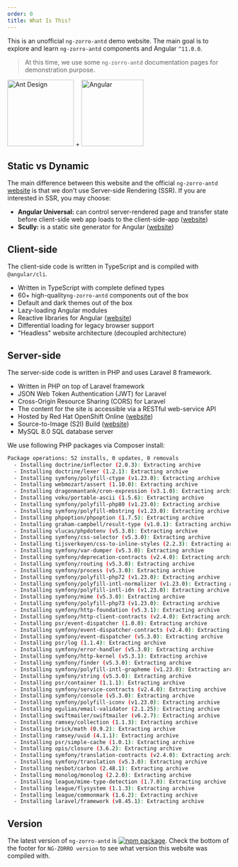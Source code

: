 ```yaml
---
order: 0
title: What Is This?
---
```


This is an unofficial `ng-zorro-antd` demo website. The main goal is to explore and learn `ng-zorro-antd` components and Angular `^11.0.0`.

> At this time, we use some `ng-zorro-antd` documentation pages for demonstration purpose.

<div class="pic-plus">
  <img alt="Ant Design" width="150" height="150" src="https://img.alicdn.com/tfs/TB1g.mWZAL0gK0jSZFtXXXQCXXa-200-200.svg">
  <span>+</span>
  <img alt="Angular" width="140" height="150" src="https://img.alicdn.com/tfs/TB1Z0PywTtYBeNjy1XdXXXXyVXa-186-200.svg">
</div>

## Static vs Dynamic

The main difference between this website and the official `ng-zorro-antd` [website](https://ng.ant.design/docs/introduce/en) is that we don't use Server-side Rendering (SSR). If you are interested in SSR, you may choose:

- **Angular Universal:** can control server-rendered page and transfer state before client-side web app loads to the client-side-app ([website](https://github.com/angular/universal))
- **Scully:** is a static site generator for Angular ([website](https://github.com/scullyio/scully))

## Client-side

The client-side code is written in TypeScript and is compiled with `@angular/cli`.

- Written in TypeScript with complete defined types
- 60+ high-quality`ng-zorro-antd` components out of the box
- Default and dark themes out of the box
- Lazy-loading Angular modules
- Reactive libraries for Angular ([website](https://github.com/ngrx/platform))
- Differential loading for legacy browser support
- "Headless" website architecture (decoupled architecture)

## Server-side

The server-side code is written in PHP and uses Laravel 8 framework.

- Written in PHP on top of Laravel framework
- JSON Web Token Authentication (JWT) for Laravel
- Cross-Origin Resource Sharing (CORS) for Laravel
- The content for the site is accessible via a RESTful web-service API
- Hosted by Red Hat OpenShift Online ([website](https://www.openshift.com/products/online/))
- Source-to-Image (S2I) Build ([website](https://docs.openshift.com/container-platform/3.11/architecture/core_concepts/builds_and_image_streams.html#source-build))
- MySQL 8.0 SQL database server

We use following PHP packages via Composer install:

```bash
Package operations: 52 installs, 0 updates, 0 removals
  - Installing doctrine/inflector (2.0.3): Extracting archive
  - Installing doctrine/lexer (1.2.1): Extracting archive
  - Installing symfony/polyfill-ctype (v1.23.0): Extracting archive
  - Installing webmozart/assert (1.10.0): Extracting archive
  - Installing dragonmantank/cron-expression (v3.1.0): Extracting archive
  - Installing voku/portable-ascii (1.5.6): Extracting archive
  - Installing symfony/polyfill-php80 (v1.23.0): Extracting archive
  - Installing symfony/polyfill-mbstring (v1.23.0): Extracting archive
  - Installing phpoption/phpoption (1.7.5): Extracting archive
  - Installing graham-campbell/result-type (v1.0.1): Extracting archive
  - Installing vlucas/phpdotenv (v5.3.0): Extracting archive
  - Installing symfony/css-selector (v5.3.0): Extracting archive
  - Installing tijsverkoyen/css-to-inline-styles (2.2.3): Extracting archive
  - Installing symfony/var-dumper (v5.3.0): Extracting archive
  - Installing symfony/deprecation-contracts (v2.4.0): Extracting archive
  - Installing symfony/routing (v5.3.0): Extracting archive
  - Installing symfony/process (v5.3.0): Extracting archive
  - Installing symfony/polyfill-php72 (v1.23.0): Extracting archive
  - Installing symfony/polyfill-intl-normalizer (v1.23.0): Extracting archive
  - Installing symfony/polyfill-intl-idn (v1.23.0): Extracting archive
  - Installing symfony/mime (v5.3.0): Extracting archive
  - Installing symfony/polyfill-php73 (v1.23.0): Extracting archive
  - Installing symfony/http-foundation (v5.3.1): Extracting archive
  - Installing symfony/http-client-contracts (v2.4.0): Extracting archive
  - Installing psr/event-dispatcher (1.0.0): Extracting archive
  - Installing symfony/event-dispatcher-contracts (v2.4.0): Extracting archive
  - Installing symfony/event-dispatcher (v5.3.0): Extracting archive
  - Installing psr/log (1.1.4): Extracting archive
  - Installing symfony/error-handler (v5.3.0): Extracting archive
  - Installing symfony/http-kernel (v5.3.1): Extracting archive
  - Installing symfony/finder (v5.3.0): Extracting archive
  - Installing symfony/polyfill-intl-grapheme (v1.23.0): Extracting archive
  - Installing symfony/string (v5.3.0): Extracting archive
  - Installing psr/container (1.1.1): Extracting archive
  - Installing symfony/service-contracts (v2.4.0): Extracting archive
  - Installing symfony/console (v5.3.0): Extracting archive
  - Installing symfony/polyfill-iconv (v1.23.0): Extracting archive
  - Installing egulias/email-validator (2.1.25): Extracting archive
  - Installing swiftmailer/swiftmailer (v6.2.7): Extracting archive
  - Installing ramsey/collection (1.1.3): Extracting archive
  - Installing brick/math (0.9.2): Extracting archive
  - Installing ramsey/uuid (4.1.1): Extracting archive
  - Installing psr/simple-cache (1.0.1): Extracting archive
  - Installing opis/closure (3.6.2): Extracting archive
  - Installing symfony/translation-contracts (v2.4.0): Extracting archive
  - Installing symfony/translation (v5.3.0): Extracting archive
  - Installing nesbot/carbon (2.48.1): Extracting archive
  - Installing monolog/monolog (2.2.0): Extracting archive
  - Installing league/mime-type-detection (1.7.0): Extracting archive
  - Installing league/flysystem (1.1.3): Extracting archive
  - Installing league/commonmark (1.6.2): Extracting archive
  - Installing laravel/framework (v8.45.1): Extracting archive
```

## Version

The latest version of `ng-zorro-antd` is [![npm package](https://img.shields.io/npm/v/ng-zorro-antd.svg?style=flat-square)](https://www.npmjs.org/package/ng-zorro-antd). Check the bottom of the footer for `NG-ZORRO version` to see what version this website was compiled with.
